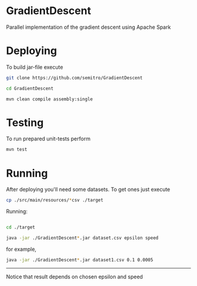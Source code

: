 # GradientDescent
Parallel implementation of the gradient descent using Apache Spark
# Deploying
To build jar-file execute
```bash
git clone https://github.com/semitro/GradientDescent

cd GradientDescent

mvn clean compile assembly:single
```
# Testing
To run prepared unit-tests perform
```bash
mvn test
```

# Running
After deploying you'll need some datasets. To get ones just execute
```bash
cp ./src/main/resources/*csv ./target
```
Running:
```bash

cd ./target

java -jar ./GradientDescent*.jar dataset.csv epsilon speed
```
for example,
```bash
java -jar ./GradientDescent*.jar dataset1.csv 0.1 0.0005
```
---

Notice that result depends on chosen epsilon and speed
